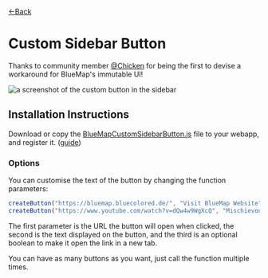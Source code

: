 [←Back](..)

# Custom Sidebar Button
Thanks to community member [@Chicken](https://github.com/Chicken/)
for being the first to devise a workaround for BlueMap's immutable UI!

![a screenshot of the custom button in the sidebar](https://github.com/TechnicJelle/BlueMapWebScripts/assets/22576047/52011787-83e6-4514-9a85-70ca6180dee9)

## Installation Instructions
Download or copy the [BlueMapCustomSidebarButton.js](BlueMapCustomSidebarButton.js) file to your webapp, and register it.
([guide](https://bluemap.bluecolored.de/community/Customisation.html#webapp-script-addons))

### Options
You can customise the text of the button by changing the function parameters:
```js
createButton("https://bluemap.bluecolored.de/", "Visit BlueMap Website");
createButton("https://www.youtube.com/watch?v=dQw4w9WgXcQ", "Mischievous Button", true);
```

The first parameter is the URL the button will open when clicked,
the second is the text displayed on the button,
and the third is an optional boolean to make it open the link in a new tab.

You can have as many buttons as you want, just call the function multiple times.
